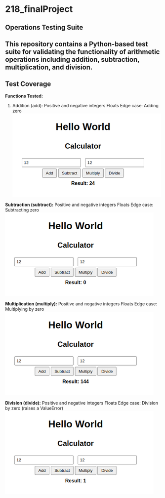# 218_finalProject

## Operations Testing Suite

This repository contains a Python-based test suite for validating the functionality of arithmetic operations including addition, subtraction, multiplication, and division.
--- 
## Test Coverage

**Functions Tested:**
1. Addition (add):
Positive and negative integers
Floats
Edge case: Adding zero
![Alt text](<Screenshot from 2024-12-19 20-49-07.png>)

**Subtraction (subtract):**
Positive and negative integers
Floats
Edge case: Subtracting zero
![Alt text](<Screenshot from 2024-12-19 20-49-15.png>)

**Multiplication (multiply):**
Positive and negative integers
Floats
Edge case: Multiplying by zero
![Alt text](<Screenshot from 2024-12-19 20-49-19.png>)

**Division (divide):**
Positive and negative integers
Floats
Edge case: Division by zero (raises a ValueError)
![Alt text](<Screenshot from 2024-12-19 20-49-29.png>)